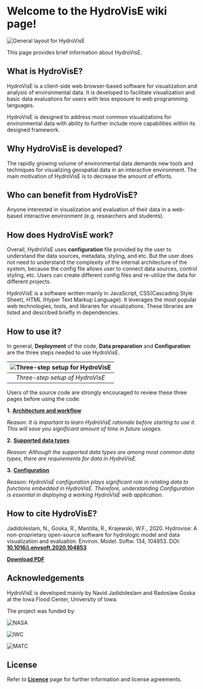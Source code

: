 # Welcome to the HydroVisE wiki page!
![**General layout for HydroVisE**](https://github.com/hydrovise/HydroVisE/wiki/images/logo/hydroviseLogo.svg?sanitize=true)

This page provides brief information about HydroVisE.

## **What is HydroVisE?**

HydroVisE is a client-side web browser-based software for visualization and analysis of environmental data. It is developed to facilitate visualization and basic data evaluations for users with less exposure to web programming languages.

HydroVisE is designed to address most common visualizations for environmental data with ability to further include more capabilities within its designed framework.


## **Why HydroVisE is developed?**

The rapidly growing volume of environmental data demands new tools and techniques for visualizing geospatial data in an interactive environment. The main motivation of HydroVisE is to decrease the amount of efforts.


## **Who can benefit from HydroVisE?**

Anyone interested in visualization and evaluation of their data in a web-based interactive environment (e.g. researchers and students).

## **How does HydroVisE work?**

Overall, HydroVisE uses **configuration** file provided by the user to understand the data sources, metadata, styling, and etc. But the user does not need to understand the complexity of the internal architecture of the system, because the config file allows user to connect data sources, control styling, etc. Users can create different config files and re-utilize the data for different projects.

HydroVisE is a software written mainly in JavaScript, CSS(Cascading Style Sheet), HTML (Hyper Text Markup Language). It leverages the most popular web technologies, tools, and libraries for visualizations. These libraries are listed and described briefly in dependencies.



## **How to use it?**

In general, **Deployment** of the code, **Data preparation** and **Configuration** are the three steps needed to use HydroVisE.


| ![Three-step setup for HydroVisE](https://github.com/hydrovise/HydroVisE/wiki/images/3step_resized.png)|
|:--:|
| *Three-step setup of HydroVisE* |



Users of the source code are strongly encouraged to review these three pages before using the code:

**1.** [**Architecture and workflow**](https://github.com/hydrovise/HydroVisE/wiki/Architecture-and-Workflow)

_Reason: It is important to learn HydroVisE rationale before starting to use it. This will save you significant amount of time in future usages._

**2.** [**Supported data types**](https://github.com/hydrovise/HydroVisE/wiki/Supported-data-types)

_Reason: Although the supported data types are among most common data types, there are requirements for data in HydroVisE._

**3.** [**Configuration**](https://github.com/hydrovise/HydroVisE/wiki/Configuration)

_Reason: HydroVisE configuration plays significant role in relating data to functions embedded in HydroVisE. Therefore, understanding Configuration is essential in deploying a working HydroVisE web application._  

## How to cite HydroVisE?
Jadidoleslam, N., Goska, R., Mantilla, R., Krajewski, W.F., 2020. Hydrovise: A non-proprietary open-source software for hydrologic model and data visualization and evaluation. Environ. Model. Softw. 134, 104853.
DOI: [**10.1016/j.envsoft.2020.104853**](https://doi.org/10.1016/j.envsoft.2020.104853)

 [**Download PDF**](http://hydrovise.com/Jadidoleslam_et_al_2020_Hydrovise.pdf)

## Acknowledgements
HydroVisE is developed mainly by Navid Jadidoleslam and Radoslaw Goska at the Iowa Flood Center, University of Iowa.

The project was funded by:


![NASA](https://github.com/hydrovise/HydroVisE/wiki/images/fundingsources/NASA_logo.png)

![IWC](https://github.com/hydrovise/HydroVisE/wiki/images/fundingsources/IWC_logo.png)

![MATC](https://github.com/hydrovise/HydroVisE/wiki/images/fundingsources/MATC_logo.png)

## License
Refer to [**Licence**](https://github.com/hydrovise/HydroVisE/blob/master/LICENSE) page for further information and license agreements.
